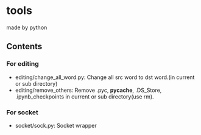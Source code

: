 # tools
made by python

## Contents
### For editing
* editing/change_all_word.py: Change all src word to dst word.(in current or sub directory)
* editing/remove_others: Remove .pyc, __pycache__, .DS_Store, .ipynb_checkpoints in current or sub directory(use rm).
### For socket
* socket/sock.py: Socket wrapper
